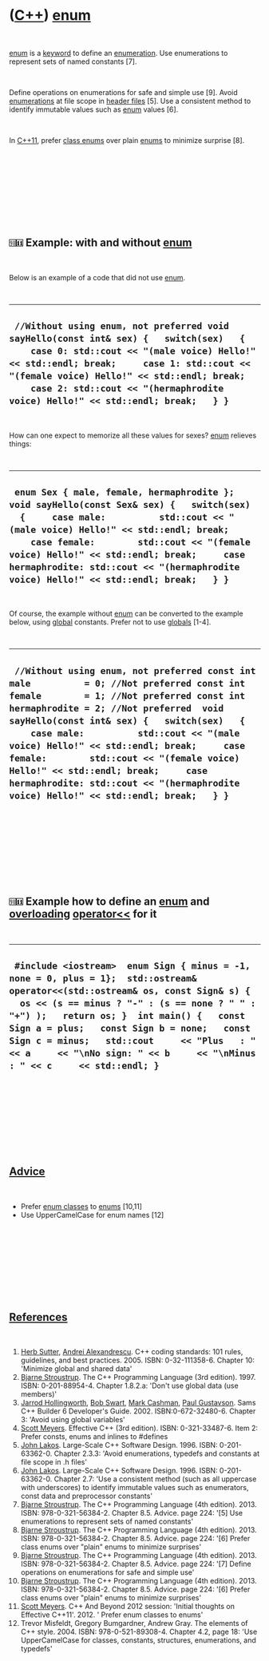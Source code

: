 



 

 

 

 

 

([C++](Cpp.md)) [enum](CppEnum.md)
====================================

 

[enum](CppEnum.md) is a [keyword](CppKeyword.md) to define an
[enumeration](CppEnum.md). Use enumerations to represent sets of named
constants \[7\].

 

Define operations on enumerations for safe and simple use \[9\]. Avoid
[enumerations](CppEnum.md) at file scope in [header
files](CppHeaderFile.md) \[5\]. Use a consistent method to identify
immutable values such as [enum](CppEnum.md) values \[6\].

 

In [C++11](Cpp11.md), prefer [class enums](CppEnumClass.md) over plain
[enums](CppEnum.md) to minimize surprise \[8\].

 

 

 

 

 

![C++98](PicCpp98.png)![C++11](PicCpp11.png) Example: with and without [enum](CppEnum.md)
------------------------------------------------------------------------------------------

 

Below is an example of a code that did not use [enum](CppEnum.md).

 

  -----------------------------------------------------------------------------------------------------------------------------------------------------------------------------------------------------------------------------------------------------------------------------------------------------------------------
  ` //Without using enum, not preferred void sayHello(const int& sex) {   switch(sex)   {     case 0: std::cout << "(male voice) Hello!" << std::endl; break;     case 1: std::cout << "(female voice) Hello!" << std::endl; break;     case 2: std::cout << "(hermaphrodite voice) Hello!" << std::endl; break;   } }`
  -----------------------------------------------------------------------------------------------------------------------------------------------------------------------------------------------------------------------------------------------------------------------------------------------------------------------

 

How can one expect to memorize all these values for sexes?
[enum](CppEnum.md) relieves things:

 

  ------------------------------------------------------------------------------------------------------------------------------------------------------------------------------------------------------------------------------------------------------------------------------------------------------------------------------------------------------------------
  ` enum Sex { male, female, hermaphrodite };  void sayHello(const Sex& sex) {   switch(sex)   {     case male:          std::cout << "(male voice) Hello!" << std::endl; break;     case female:        std::cout << "(female voice) Hello!" << std::endl; break;     case hermaphrodite: std::cout << "(hermaphrodite voice) Hello!" << std::endl; break;   } }`
  ------------------------------------------------------------------------------------------------------------------------------------------------------------------------------------------------------------------------------------------------------------------------------------------------------------------------------------------------------------------

 

Of course, the example without [enum](CppEnum.md) can be converted to
the example below, using [global](CppGlobal.md) constants. Prefer not
to use [globals](CppGlobal.md) \[1-4\].

 

  ---------------------------------------------------------------------------------------------------------------------------------------------------------------------------------------------------------------------------------------------------------------------------------------------------------------------------------------------------------------------------------------------------------------------------------------------------------------------------------------------------
  ` //Without using enum, not preferred const int male          = 0; //Not preferred const int female        = 1; //Not preferred const int hermaphrodite = 2; //Not preferred  void sayHello(const int& sex) {   switch(sex)   {     case male:          std::cout << "(male voice) Hello!" << std::endl; break;     case female:        std::cout << "(female voice) Hello!" << std::endl; break;     case hermaphrodite: std::cout << "(hermaphrodite voice) Hello!" << std::endl; break;   } }`
  ---------------------------------------------------------------------------------------------------------------------------------------------------------------------------------------------------------------------------------------------------------------------------------------------------------------------------------------------------------------------------------------------------------------------------------------------------------------------------------------------------

 

 

 

 

 

![C++98](PicCpp98.png)![C++11](PicCpp11.png) Example how to define an [enum](CppEnum.md) and [overloading](CppOverload.md) [operator](CppOperator.md)[&lt;&lt;](CppOperatorStreamOut.md) for it
---------------------------------------------------------------------------------------------------------------------------------------------------------------------------------------------------

 

  ----------------------------------------------------------------------------------------------------------------------------------------------------------------------------------------------------------------------------------------------------------------------------------------------------------------------------------------------------------------------------------------------------------
  ` #include <iostream>  enum Sign { minus = -1, none = 0, plus = 1};  std::ostream&  operator<<(std::ostream& os, const Sign& s) {   os << (s == minus ? "-" : (s == none ? " " : "+") );   return os; }  int main() {   const Sign a = plus;   const Sign b = none;   const Sign c = minus;   std::cout     << "Plus   : " << a     << "\nNo sign: " << b     << "\nMinus  : " << c     << std::endl; }`
  ----------------------------------------------------------------------------------------------------------------------------------------------------------------------------------------------------------------------------------------------------------------------------------------------------------------------------------------------------------------------------------------------------------

 

 

 

 

 

[Advice](CppAdvice.md)
-----------------------

 

-   Prefer [enum classes](CppEnumClass.md) to [enums](CppEnum.md)
    \[10,11\]
-   Use UpperCamelCase for enum names \[12\]

 

 

 

 

 

[References](CppReferences.md)
-------------------------------

 

1.  [Herb Sutter](CppHerbSutter.md), [Andrei
    Alexandrescu](CppAndreiAlexandrescu.md). C++ coding standards: 101
    rules, guidelines, and best practices. 2005. ISBN: 0-32-111358-6.
    Chapter 10: 'Minimize global and shared data'
2.  [Bjarne Stroustrup](CppBjarneStroustrup.md). The C++ Programming
    Language (3rd edition). 1997. ISBN: 0-201-88954-4. Chapter 1.8.2.a:
    'Don't use global data (use members)'
3.  [Jarrod Hollingworth](CppJarrodHollingworth.md), [Bob
    Swart](CppBobSwart.md), [Mark Cashman](CppMarkCashman.md), [Paul
    Gustavson](CppPaulGustavson.md). Sams C++ Builder 6
    Developer's Guide. 2002. ISBN:0-672-32480-6. Chapter 3: 'Avoid using
    global variables'
4.  [Scott Meyers](CppScottMeyers.md). Effective C++ (3rd edition).
    ISBN: 0-321-33487-6. Item 2: Prefer consts, enums and inlines to
    \#defines
5.  [John Lakos](CppJohnLakos.md). Large-Scale C++ Software Design.
    1996. ISBN: 0-201-63362-0. Chapter 2.3.3: 'Avoid enumerations,
    typedefs and constants at file scope in .h files'
6.  [John Lakos](CppJohnLakos.md). Large-Scale C++ Software Design.
    1996. ISBN: 0-201-63362-0. Chapter 2.7: 'Use a consistent method
    (such as all uppercase with underscores) to identify immutable
    values such as enumerators, const data and preprocessor constants'
7.  [Bjarne Stroustrup](CppBjarneStroustrup.md). The C++ Programming
    Language (4th edition). 2013. ISBN: 978-0-321-56384-2. Chapter 8.5.
    Advice. page 224: '\[5\] Use enumerations to represent sets of named
    constants'
8.  [Bjarne Stroustrup](CppBjarneStroustrup.md). The C++ Programming
    Language (4th edition). 2013. ISBN: 978-0-321-56384-2. Chapter 8.5.
    Advice. page 224: '\[6\] Prefer class enums over "plain" enums to
    minimize surprises'
9.  [Bjarne Stroustrup](CppBjarneStroustrup.md). The C++ Programming
    Language (4th edition). 2013. ISBN: 978-0-321-56384-2. Chapter 8.5.
    Advice. page 224: '\[7\] Define operations on enumerations for safe
    and simple use'
10. [Bjarne Stroustrup](CppBjarneStroustrup.md). The C++ Programming
    Language (4th edition). 2013. ISBN: 978-0-321-56384-2. Chapter 8.5.
    Advice. page 224: '\[6\] Prefer class enums over "plain" enums to
    minimize surprises'
11. [Scott Meyers](CppScottMeyers.md). C++ And Beyond 2012 session:
    'Initial thoughts on Effective C++11'. 2012. ' Prefer enum classes
    to enums'
12. Trevor Misfeldt, Gregory Bumgardner, Andrew Gray. The elements of
    C++ style. 2004. ISBN: 978-0-521-89308-4. Chapter 4.2, page 18: 'Use
    UpperCamelCase for classes, constants, structures, enumerations, and
    typedefs'

 

 

 

 

 





 



